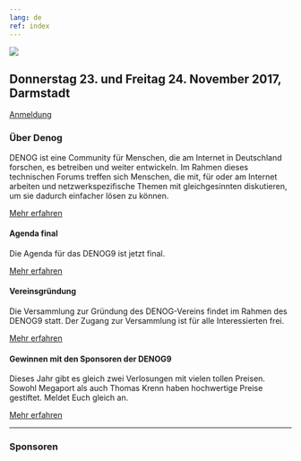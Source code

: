 ```yaml
---
lang: de
ref: index
---
```


</div><div id="mainpage">
    <div class="pagecontentblock">
        <div class="row">
            <div class="col-sm-12">
                <div class="mainpagebox mainpageboxlarge">
                    <div>
                        <div class="container">
                            <div class="row">
                                <div class="col-sm-6">
                                    <img src="{{ site.url }}/images/denog_logo_konferenz_outline_large.jpg" id="mainpagelogo" />
                                </div>
                                <div class="col-sm-6">
                                    <h2 class="mainpageboxheadline">Donnerstag 23. und Freitag 24. November 2017, Darmstadt</h2>
                                    <p><a href="{{ site.url }}/{{ page.lang }}/anmeldung.html" class="btn btn-custom-default">Anmeldung <i class="ion-arrow-right-c"></i></a></p>                    
                                </div>
                            </div>
                        </div>
                    </div>
                </div>
            </div>
        </div>
        <div class="container">
            <div class="mainpagepaddedbox">
                <h3>Über Denog</h3>
                <p>DENOG ist eine Community für Menschen, die am Internet in Deutschland forschen, es betreiben und weiter entwickeln. Im Rahmen dieses technischen Forums treffen sich Menschen, die mit, für oder am Internet arbeiten und netzwerkspezifische Themen mit gleichgesinnten diskutieren, um sie dadurch einfacher lösen zu können.</p>
                <a href="informationen.html" class="btn btn-custom-default pull-right">Mehr erfahren <i class="ion-arrow-right-c"></i></a>
                <div class="clearfix"></div>
            </div>
            <div class="newsblockwrapper">
                <div class="newsblock">
                    <h4>Agenda final</h4>
                    <p>Die Agenda für das DENOG9 ist jetzt final.</p>
                    <a href="meetings/denog9/agenda.html" class="btn btn-custom-default mainpageboxlink newsblocklink">Mehr erfahren <i class="ion-arrow-right-c"></i></a>
                </div>
                <div class="newsblock">
                    <h4>Vereinsgründung</h4>
                    <p>Die Versammlung zur Gründung des DENOG-Vereins findet im Rahmen des DENOG9 statt. Der Zugang zur Versammlung ist für alle Interessierten frei.</p>
                    <a href="meetings/denog8/agenda.html" class="btn btn-custom-default mainpageboxlink newsblocklink">Mehr erfahren <i class="ion-arrow-right-c"></i></a>
                </div>
                <div class="newsblock">
                    <h4>Gewinnen mit den Sponsoren der DENOG9</h4>
                    <p>Dieses Jahr gibt es gleich zwei Verlosungen mit vielen tollen Preisen. Sowohl Megaport als auch Thomas Krenn haben hochwertige Preise gestiftet. Meldet Euch gleich an.</p>
                    <a href="http://www.denog.de/meetings/denog9/registration.php" class="btn btn-custom-default mainpageboxlink newsblocklink" target="new">Mehr erfahren <i class="ion-arrow-right-c"></i></a>
                </div>
            </div>
        </div>
        <hr class="verticaldivider" />
        <div class="container">
            <div class="mainpagepaddedbox">
                <h3>Sponsoren</h3>
                <div id="sponsorslider" data-images="4"></div>
            </div>
        </div>
    </div>
</div><div>
<script type="text/javascript">
    var sliderImageItems = [
        '{{ site.url }}/images/sponsoren2017/11xantaro.jpg',
        '{{ site.url }}/images/sponsoren2017/12juniper.jpg',
        '{{ site.url }}/images/sponsoren2017/21megaport.jpg',
        '{{ site.url }}/images/sponsoren2017/22ecix.jpg',
        '{{ site.url }}/images/sponsoren2017/anexia.jpg',
        '{{ site.url }}/images/sponsoren2017/nokia.jpg',
        '{{ site.url }}/images/sponsoren2017/syseleven.jpg',
        '{{ site.url }}/images/sponsoren2017/thomas-krenn.jpg',
    ];
</script>
